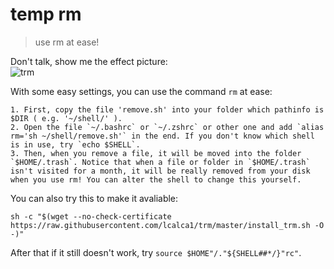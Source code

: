 # temp rm
> use rm at ease!  

Don't talk, show me the effect picture:  
![trm](http://os6prdnzj.bkt.clouddn.com/github/md/rm1.JPG)

With some easy settings, you can use the command `rm` at ease:  

    1. First, copy the file 'remove.sh' into your folder which pathinfo is $DIR ( e.g. '~/shell/' ).
    2. Open the file `~/.bashrc` or `~/.zshrc` or other one and add `alias rm='sh ~/shell/remove.sh'` in the end. If you don't know which shell is in use, try `echo $SHELL`.
    3. Then, when you remove a file, it will be moved into the folder `$HOME/.trash`. Notice that when a file or folder in `$HOME/.trash` isn't visited for a month, it will be really removed from your disk when you use rm! You can alter the shell to change this yourself.

You can also try this to make it avaliable:  
```
sh -c "$(wget --no-check-certificate https://raw.githubusercontent.com/lcalca1/trm/master/install_trm.sh -O -)"
```

After that if it still doesn't work, try `source $HOME"/."${SHELL##*/}"rc"`.
